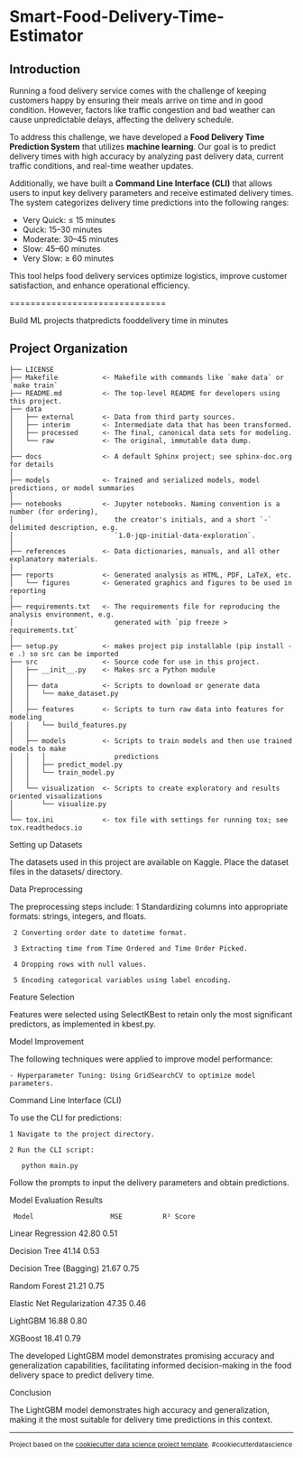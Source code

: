 # Smart-Food-Delivery-Time-Estimator

##  Introduction  

Running a food delivery service comes with the challenge of keeping customers happy by ensuring their meals arrive on time and in good condition. However, factors like traffic congestion and bad weather can cause unpredictable delays, affecting the delivery schedule.  

To address this challenge, we have developed a **Food Delivery Time Prediction System** that utilizes **machine learning**. Our goal is to predict delivery times with high accuracy by analyzing past delivery data, current traffic conditions, and real-time weather updates.  

Additionally, we have built a **Command Line Interface (CLI)** that allows users to input key delivery parameters and receive estimated delivery times. The system categorizes delivery time predictions into the following ranges:  

-  Very Quick: ≤ 15 minutes  
-  Quick: 15–30 minutes  
-  Moderate: 30–45 minutes  
-  Slow: 45–60 minutes  
-  Very Slow: ≥ 60 minutes  

This tool helps food delivery services optimize logistics, improve customer satisfaction, and enhance operational efficiency.  


==============================

Build ML projects thatpredicts  fooddelivery time in minutes

Project Organization
------------

    ├── LICENSE
    ├── Makefile           <- Makefile with commands like `make data` or `make train`
    ├── README.md          <- The top-level README for developers using this project.
    ├── data
    │   ├── external       <- Data from third party sources.
    │   ├── interim        <- Intermediate data that has been transformed.
    │   ├── processed      <- The final, canonical data sets for modeling.
    │   └── raw            <- The original, immutable data dump.
    │
    ├── docs               <- A default Sphinx project; see sphinx-doc.org for details
    │
    ├── models             <- Trained and serialized models, model predictions, or model summaries
    │
    ├── notebooks          <- Jupyter notebooks. Naming convention is a number (for ordering),
    │                         the creator's initials, and a short `-` delimited description, e.g.
    │                         `1.0-jqp-initial-data-exploration`.
    │
    ├── references         <- Data dictionaries, manuals, and all other explanatory materials.
    │
    ├── reports            <- Generated analysis as HTML, PDF, LaTeX, etc.
    │   └── figures        <- Generated graphics and figures to be used in reporting
    │
    ├── requirements.txt   <- The requirements file for reproducing the analysis environment, e.g.
    │                         generated with `pip freeze > requirements.txt`
    │
    ├── setup.py           <- makes project pip installable (pip install -e .) so src can be imported
    ├── src                <- Source code for use in this project.
    │   ├── __init__.py    <- Makes src a Python module
    │   │
    │   ├── data           <- Scripts to download or generate data
    │   │   └── make_dataset.py
    │   │
    │   ├── features       <- Scripts to turn raw data into features for modeling
    │   │   └── build_features.py
    │   │
    │   ├── models         <- Scripts to train models and then use trained models to make
    │   │   │                 predictions
    │   │   ├── predict_model.py
    │   │   └── train_model.py
    │   │
    │   └── visualization  <- Scripts to create exploratory and results oriented visualizations
    │       └── visualize.py
    │
    └── tox.ini            <- tox file with settings for running tox; see tox.readthedocs.io

Setting up Datasets

The datasets used in this project are available on Kaggle. Place the dataset files in the datasets/ directory.

Data Preprocessing

The preprocessing steps include:
     1 Standardizing columns into appropriate formats: strings, integers, and floats.
     
     2 Converting order date to datetime format.
     
     3 Extracting time from Time Ordered and Time Order Picked.
     
     4 Dropping rows with null values.
     
     5 Encoding categorical variables using label encoding.
     

Feature Selection

Features were selected using SelectKBest to retain only the most significant predictors, as implemented in kbest.py.

Model Improvement

The following techniques were applied to improve model performance:

    - Hyperparameter Tuning: Using GridSearchCV to optimize model parameters.
    
Command Line Interface (CLI)

To use the CLI for predictions:

    1 Navigate to the project directory.
    
    2 Run the CLI script:
    
       python main.py
       
Follow the prompts to input the delivery parameters and obtain predictions.

Model Evaluation Results

     Model	                 MSE	      R² Score
     
Linear Regression	          42.80	        0.51

Decision Tree	              41.14	        0.53

Decision Tree (Bagging)   	21.67	        0.75

Random Forest	              21.21        	0.75

Elastic Net Regularization	47.35	        0.46

LightGBM	                  16.88	        0.80

XGBoost                    	18.41	        0.79


The developed LightGBM model demonstrates promising accuracy and generalization capabilities, facilitating informed decision-making in the food delivery space to predict delivery time.

Conclusion

The LightGBM model demonstrates high accuracy and generalization, making it the most suitable for delivery time predictions in this context.


--------

<p><small>Project based on the <a target="_blank" href="https://drivendata.github.io/cookiecutter-data-science/">cookiecutter data science project template</a>. #cookiecutterdatascience</small></p>
